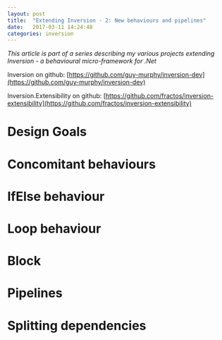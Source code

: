 ```yaml
---
layout: post
title:  "Extending Inversion - 2: New behaviours and pipelines"
date:   2017-03-11 14:24:48
categories: inversion
---
```


_This article is part of a series describing my various projects extending Inversion - a behavioural micro-framework for .Net_

Inversion on github: [https://github.com/guy-murphy/inversion-dev](https://github.com/guy-murphy/inversion-dev)

Inversion.Extensibility on github: [https://github.com/fractos/inversion-extensibility](https://github.com/fractos/inversion-extensibility)

# Design Goals

# Concomitant behaviours

# IfElse behaviour

# Loop behaviour

# Block

# Pipelines

# Splitting dependencies
